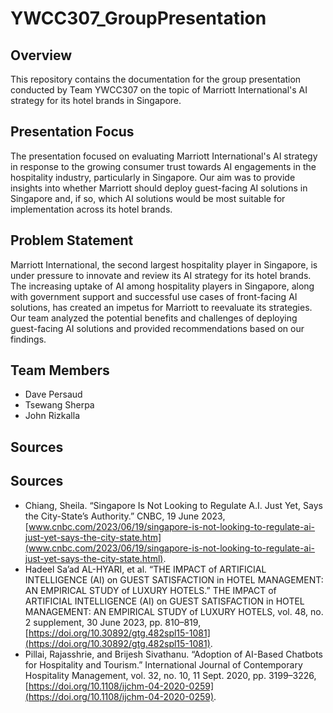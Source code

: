# YWCC307_GroupPresentation

## Overview

This repository contains the documentation for the group presentation conducted by Team YWCC307 on the topic of Marriott International's AI strategy for its hotel brands in Singapore.

## Presentation Focus

The presentation focused on evaluating Marriott International's AI strategy in response to the growing consumer trust towards AI engagements in the hospitality industry, particularly in Singapore. Our aim was to provide insights into whether Marriott should deploy guest-facing AI solutions in Singapore and, if so, which AI solutions would be most suitable for implementation across its hotel brands.

## Problem Statement

Marriott International, the second largest hospitality player in Singapore, is under pressure to innovate and review its AI strategy for its hotel brands. The increasing uptake of AI among hospitality players in Singapore, along with government support and successful use cases of front-facing AI solutions, has created an impetus for Marriott to reevaluate its strategies. Our team analyzed the potential benefits and challenges of deploying guest-facing AI solutions and provided recommendations based on our findings.

## Team Members

- Dave Persaud
- Tsewang Sherpa
- John Rizkalla

## Sources

## Sources

- Chiang, Sheila. “Singapore Is Not Looking to Regulate A.I. Just Yet, Says the City-State’s Authority.” CNBC, 19 June 2023, [www.cnbc.com/2023/06/19/singapore-is-not-looking-to-regulate-ai-just-yet-says-the-city-state.htm](www.cnbc.com/2023/06/19/singapore-is-not-looking-to-regulate-ai-just-yet-says-the-city-state.html).
- Hadeel Sa’ad AL-HYARI, et al. “THE IMPACT of ARTIFICIAL INTELLIGENCE (AI) on GUEST SATISFACTION in HOTEL MANAGEMENT: AN EMPIRICAL STUDY of LUXURY HOTELS.” THE IMPACT of ARTIFICIAL INTELLIGENCE (AI) on GUEST SATISFACTION in HOTEL MANAGEMENT: AN EMPIRICAL STUDY of LUXURY HOTELS, vol. 48, no. 2 supplement, 30 June 2023, pp. 810–819, [https://doi.org/10.30892/gtg.482spl15-1081](https://doi.org/10.30892/gtg.482spl15-1081).
- Pillai, Rajasshrie, and Brijesh Sivathanu. “Adoption of AI-Based Chatbots for Hospitality and Tourism.” International Journal of Contemporary Hospitality Management, vol. 32, no. 10, 11 Sept. 2020, pp. 3199–3226, [https://doi.org/10.1108/ijchm-04-2020-0259](https://doi.org/10.1108/ijchm-04-2020-0259).
